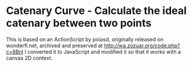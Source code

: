 # Catenary Curve - Calculate the ideal catenary between two points

This is based on an ActionScript by poiasd, originally released on wonderfl.net, archived and preserved at http://wa.zozuar.org/code.php?c=8Bnl
I converted it to JavaScript and modified it so that it works with a canvas 2D context.
